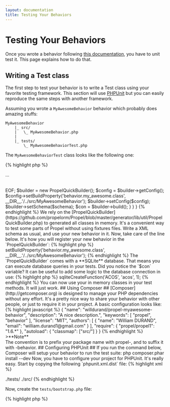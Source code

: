 ```yaml
---
layout: documentation
title: Testing Your Behaviors
---
```


# Testing Your Behaviors #

Once you wrote a behavior following [this documentation](writing-behavior.html), you have to
unit test it. This page explains how to do that.


## Writing a Test class ##

The first step to test your behavior is to write a Test class using your favorite testing framework.
This section will use [PHPUnit](www.phpunit.de) but you can easily reproduce the same steps with another
framework.

Assuming you wrote a `MyAwesomeBehavior` behavior which probably does amazing stuffs:

    MyAwesomeBehavior
        |_ src/
        |   \_ MyAwesomeBehavior.php
        |
        |_ tests/
            \_ MyAwesomeBehaviorTest.php


The `MyAwesomeBehaviorTest` class looks like the following one:

{% highlight php %}
<?php

class MyAwesomeBehaviorTest extends \PHPUnit_Framework_TestCase
{
    public function setUp()
    {
        if (!class_exists('MyObject')) {
            $schema = <<<EOF
<database name="bookstore" defaultIdMethod="native">
    <table name="my_object">
        ...
        <behavior name="my_awesome" />
    </table>
</database>
EOF;
            $builder = new PropelQuickBuilder();
            $config  = $builder->getConfig();
            $config->setBuildProperty('behavior.my_awesome.class', __DIR__.'/../src/MyAwesomeBehavior');
            $builder->setConfig($config);
            $builder->setSchema($schema);
            $con = $builder->build();
        }
    }
}
{% endhighlight %}

We rely on the [PropelQuickBuilder](https://github.com/propelorm/Propel/blob/master/generator/lib/util/PropelQuickBuilder.php)
to generated all classes in memory. It's a convenient way to test some parts of Propel without using fixtures files.

Write a XML schema as usual, and use your new behavior in it. Now, take care of the line below. It's how you will register
your new behavior in the `PropelQuickBuilder`:

{% highlight php %}
<?php

$config->setBuildProperty('behavior.my_awesome.class', __DIR__.'/../src/MyAwesomeBehavior');
{% endhighlight %}


The `PropelQuickBuilder` comes with a **SQLite** database. That means you can execute database queries in your tests.
Did you notice the `$con` variable? It can be useful to add some logic to the database connection in use:

{% highlight php %}
<?php

// Register a 'ACOS' SQL function as SQLite doesn't provide it by default
$con->sqliteCreateFunction('ACOS', 'acos', 1);
{% endhighlight %}

You can now use your in memory classes in your test methods. It will just work.


## Using Composer ##

[Composer](http://getcomposer.org) is designed to manage your PHP dependencies without any effort. It's a pretty
nice way to share your behavior with other people, or just to require it in your project.

A basic configuration looks like:

{% highlight javascript %}
{
    "name": "willdurand/propel-myawesome-behavior",
    "description": "A nice description.",
    "keywords": [ "propel", "behavior" ],
    "license": "MIT",
    "authors": [
        {
            "name": "William DURAND",
            "email": "william.durand1@gmail.com"
        }
    ],
    "require": {
        "propel/propel1": "1.6.*"
    },
    "autoload": {
        "classmap": ["src/"]
    }
}
{% endhighlight %}


>**Note**<br />The convention is to prefix your package name with propel-, and to suffix it with -behavior.


## Configuring PHPUnit ##

If you run the command below, Composer will setup your behavior to run the test suite:

    php composer.phar install --dev

Now, you have to configure your project for PHPUnit. It's really easy. Start by copying the following `phpunit.xml.dist` file:

{% highlight xml %}
<?xml version="1.0" encoding="UTF-8"?>
<phpunit backupGlobals="false"
    backupStaticAttributes="false"
    colors="true"
    convertErrorsToExceptions="true"
    convertNoticesToExceptions="true"
    convertWarningsToExceptions="true"
    processIsolation="false"
    stopOnFailure="false"
    syntaxCheck="false"
    bootstrap="tests/bootstrap.php"
    >
    <testsuites>
        <testsuite name="MyAwesomeBehavior Test Suite">
            <directory>./tests/</directory>
        </testsuite>
    </testsuites>
    <filter>
        <whitelist>
            <directory>./src/</directory>
        </whitelist>
    </filter>
</phpunit>
{% endhighlight %}

Now, create the `tests/bootstrap.php` file:

{% highlight php %}
<?php

require_once __DIR__ . '/../vendor/autoload.php';
set_include_path(__DIR__ . '/../vendor/phing/phing/classes' . PATH_SEPARATOR . get_include_path());

require_once __DIR__ . '/../vendor/propel/propel1/generator/lib/util/PropelQuickBuilder.php';
{% endhighlight %}


That's all! Now, you just have to run the `phpunit` command, and it will launch your test suite.


## Add your behavior to Travis-ci ##

[Travis-ci](http://travis-ci.org/) is a distributed build platform for the open source community.
If you want to add your behavior to Travis-ci, you can use the following `.travis.yml` file:

{% highlight yaml %}
language: php

php:
  - 5.3.2
  - 5.3
  - 5.4

before_script:
    - curl -s http://getcomposer.org/installer | php
    - php composer.phar --dev install

script: phpunit --coverage-text
{% endhighlight %}
